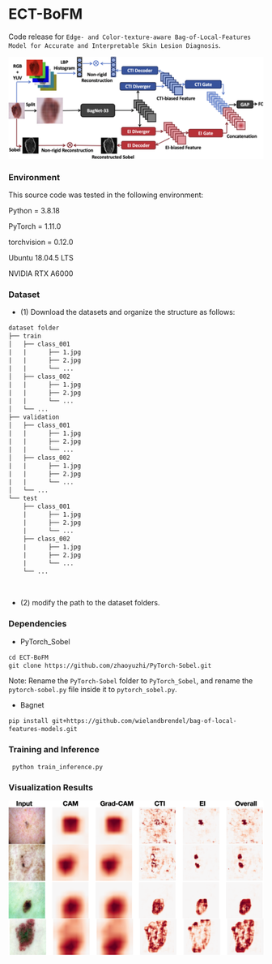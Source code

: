 


# ECT-BoFM

Code release for `Edge- and Color-texture-aware Bag-of-Local-Features Model for Accurate and Interpretable Skin Lesion Diagnosis`.


![enter image description here](https://github.com/Dichao-Liu/ECT-BoFM/blob/main/Pipeline.png)

### Environment

This source code was tested in the following environment:

Python = 3.8.18

PyTorch = 1.11.0

torchvision = 0.12.0

Ubuntu 18.04.5 LTS

NVIDIA RTX A6000

### Dataset

* (1) Download the datasets and organize the structure as follows:
```
dataset folder
├── train
│   ├── class_001
|   |      ├── 1.jpg
|   |      ├── 2.jpg
|   |      └── ...
│   ├── class_002
|   |      ├── 1.jpg
|   |      ├── 2.jpg
|   |      └── ...
│   └── ...
├── validation
│   ├── class_001
|   |      ├── 1.jpg
|   |      ├── 2.jpg
|   |      └── ...
│   ├── class_002
|   |      ├── 1.jpg
|   |      ├── 2.jpg
|   |      └── ...
│   └── ...
└── test
    ├── class_001
    |      ├── 1.jpg
    |      ├── 2.jpg
    |      └── ...
    ├── class_002
    |      ├── 1.jpg
    |      ├── 2.jpg
    |      └── ...
    └── ...

    
```
* (2) modify the path to the dataset folders.

### Dependencies

* PyTorch_Sobel
```
cd ECT-BoFM
git clone https://github.com/zhaoyuzhi/PyTorch-Sobel.git
```
Note: Rename the `PyTorch-Sobel` folder to `PyTorch_Sobel`, and rename the `pytorch-sobel.py` file inside it to `pytorch_sobel.py`.


* Bagnet
```
pip install git+https://github.com/wielandbrendel/bag-of-local-features-models.git
```

### Training and Inference
```
 python train_inference.py
 ```

### Visualization Results
![enter image description here](https://github.com/Dichao-Liu/ECT-BoFM/blob/main/visualization.png)
